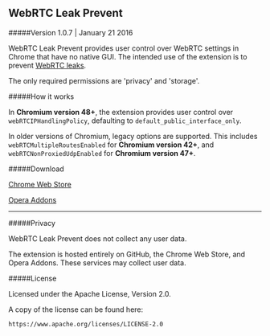 ## WebRTC Leak Prevent
#####Version 1.0.7 | January 21 2016

WebRTC Leak Prevent provides user control over WebRTC settings in Chrome that have no native GUI. The intended use of the extension is to prevent [WebRTC leaks](https://diafygi.github.io/webrtc-ips/).

The only required permissions are 'privacy' and 'storage'.

#####How it works

In **Chromium version 48+**, the extension provides user control over `webRTCIPHandlingPolicy`, defaulting to `default_public_interface_only`.

In older versions of Chromium, legacy options are supported. This includes `webRTCMultipleRoutesEnabled` for **Chromium version 42+**, and `webRTCNonProxiedUdpEnabled` for **Chromium version 47+**.

#####Download

[Chrome Web Store](https://chrome.google.com/webstore/detail/webrtc-leak-prevent/eiadekoaikejlgdbkbdfeijglgfdalml)

[Opera Addons](https://addons.opera.com/en/extensions/details/webrtc-leak-prevent/)

---

#####Privacy

WebRTC Leak Prevent does not collect any user data. 

The extension is hosted entirely on GitHub, the Chrome Web Store, and Opera Addons. These services may collect user data.

#####License

Licensed under the Apache License, Version 2.0.

A copy of the license can be found here:

    https://www.apache.org/licenses/LICENSE-2.0
